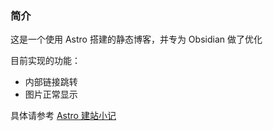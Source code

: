 ### 简介

这是一个使用 Astro 搭建的静态博客，并专为 Obsidian 做了优化

目前实现的功能：

- 内部链接跳转
- 图片正常显示

具体请参考 [Astro 建站小记](src/content/docs/面试/Astro%20建站小记.md)
